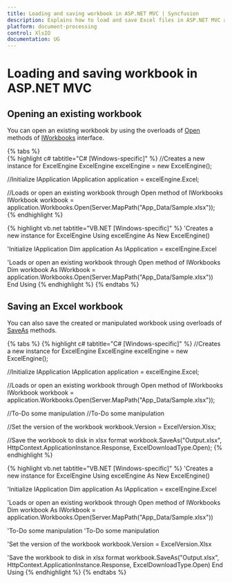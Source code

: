```yaml
---
title: Loading and saving workbook in ASP.NET MVC | Syncfusion
description: Explains how to load and save Excel files in ASP.NET MVC applications using Syncfusion Excel library.
platform: document-processing
control: XlsIO
documentation: UG
---
```

# Loading and saving workbook in ASP.NET MVC

## Opening an existing workbook

You can open an existing workbook by using the overloads of [Open](https://help.syncfusion.com/cr/file-formats/Syncfusion.XlsIO.IWorkbooks.html#Syncfusion_XlsIO_IWorkbooks_Open_System_String_) methods of [IWorkbooks](https://help.syncfusion.com/cr/file-formats/Syncfusion.XlsIO.IWorkbooks.html) interface.

{% tabs %}  
{% highlight c# tabtitle="C# [Windows-specific]" %}
//Creates a new instance for ExcelEngine
ExcelEngine excelEngine = new ExcelEngine();

//Initialize IApplication
IApplication application = excelEngine.Excel;

//Loads or open an existing workbook through Open method of IWorkbooks
IWorkbook workbook = application.Workbooks.Open(Server.MapPath("App_Data/Sample.xlsx"));
{% endhighlight %}

{% highlight vb.net tabtitle="VB.NET [Windows-specific]" %}
'Creates a new instance for ExcelEngine
Using excelEngine As New ExcelEngine()

'Initialize IApplication
Dim application As IApplication = excelEngine.Excel

'Loads or open an existing workbook through Open method of IWorkbooks
Dim workbook As IWorkbook = application.Workbooks.Open(Server.MapPath("App_Data/Sample.xlsx"))
End Using
{% endhighlight %}
{% endtabs %}

## Saving an Excel workbook

You can also save the created or manipulated workbook using overloads of [SaveAs](https://help.syncfusion.com/cr/file-formats/Syncfusion.XlsIO.IWorkbook.html#Syncfusion_XlsIO_IWorkbook_SaveAs_System_String_System_Web_HttpResponse_Syncfusion_XlsIO_ExcelDownloadType_Syncfusion_XlsIO_ExcelHttpContentType_) methods.

{% tabs %}
{% highlight c# tabtitle="C# [Windows-specific]" %}
//Creates a new instance for ExcelEngine
ExcelEngine excelEngine = new ExcelEngine();

//Initialize IApplication
IApplication application = excelEngine.Excel;

//Loads or open an existing workbook through Open method of IWorkbooks
IWorkbook workbook = application.Workbooks.Open(Server.MapPath("App_Data/Sample.xlsx"));

//To-Do some manipulation
//To-Do some manipulation

//Set the version of the workbook
workbook.Version = ExcelVersion.Xlsx;

//Save the workbook to disk in xlsx format
workbook.SaveAs("Output.xlsx", HttpContext.ApplicationInstance.Response, ExcelDownloadType.Open);
{% endhighlight %}

{% highlight vb.net tabtitle="VB.NET [Windows-specific]" %}
'Creates a new instance for ExcelEngine
Using excelEngine As New ExcelEngine()

'Initialize IApplication
Dim application As IApplication = excelEngine.Excel

'Loads or open an existing workbook through Open method of IWorkbooks
Dim workbook As IWorkbook = application.Workbooks.Open(Server.MapPath("App_Data/Sample.xlsx"))

'To-Do some manipulation
'To-Do some manipulation

'Set the version of the workbook
workbook.Version = ExcelVersion.Xlsx

'Save the workbook to disk in xlsx format
workbook.SaveAs("Output.xlsx", HttpContext.ApplicationInstance.Response, ExcelDownloadType.Open)
End Using
{% endhighlight %}
{% endtabs %} 
